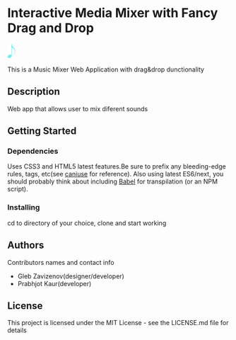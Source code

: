 # Interactive Media Mixer with Fancy Drag and Drop

![Logo](/images/favicon.png)

This is a Music Mixer Web Application with drag&drop dunctionality

## Description

Web app that allows user to mix diferent sounds

## Getting Started

### Dependencies

Uses CSS3 and HTML5 latest features.Be sure to prefix any bleeding-edge rules, tags, etc(see [caniuse](https://caniuse.com) for reference).
Also using latest ES6/next, you should probably think about including [Babel](https://babeljs.io) for transpilation (or an NPM script).

### Installing

cd to directory of your choice, clone and start working

## Authors

Contributors names and contact info

* Gleb Zavizenov(designer/developer)
* Prabhjot Kaur(developer)

## License

This project is licensed under the MIT License - see the LICENSE.md file for details
